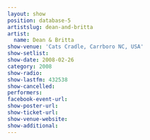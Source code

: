 ```yaml
---
layout: show
position: database-5
artistslug: dean-and-britta
artist:
  name: Dean & Britta
show-venue: 'Cats Cradle, Carrboro NC, USA'
show-setlist:
show-date: 2008-02-26
category: 2008
show-radio:
show-lastfm: 432538
show-cancelled:
performers:
facebook-event-url:
show-poster-url:
show-ticket-url:
show-venue-website:
show-additional:
---
```


